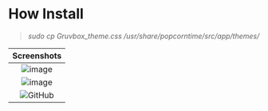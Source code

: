 # How Install
> *sudo cp Gruvbox_theme.css /usr/share/popcorntime/src/app/themes/*

| **Screenshots** |
| :--: |
| ![image](https://github.com/aquaverso2077/popcorntime-themes/assets/149948716/45b8e5fd-0f35-462c-b052-019c76536e55) |
| ![image](https://github.com/aquaverso2077/popcorntime-themes/assets/149948716/ae127976-f79a-4b03-8e36-d46b9701db4b) |
| ![GitHub](https://img.shields.io/badge/github-%23121011.svg?style=for-the-badge&logo=github&logoColor=white) |
